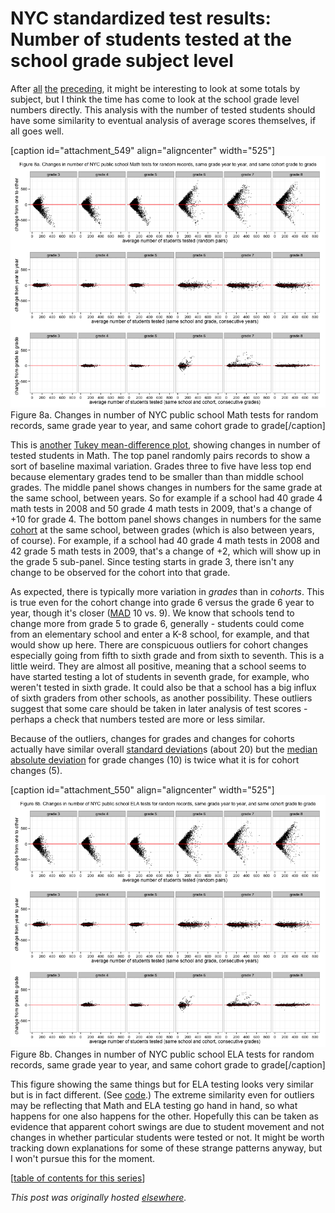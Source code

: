 # NYC standardized test results: Number of students tested at the school grade subject level



After <a href="http://planspace.org/2013/11/15/nyc-standardized-test-results-the-total-number-of-students-and-tests/">all</a> <a href="http://planspace.org/2013/11/16/nyc-standardized-test-results-the-total-number-of-students-and-tests-by-grade/">the</a> <a href="http://planspace.org/2013/11/16/nyc-standardized-test-results-the-total-number-of-tests-by-grade-viewed-by-cohort/">preceding</a>, it might be interesting to look at some totals by subject, but I think the time has come to look at the school grade level numbers directly. This analysis with the number of tested students should have some similarity to eventual analysis of average scores themselves, if all goes well.

[caption id="attachment_549" align="aligncenter" width="525"]<a href="8a.png"><img class="size-large wp-image-549" alt="Figure 8a. Changes in number of NYC public school Math tests for random records, same grade year to year, and same cohort grade to grade" src="8a.png"></a> Figure 8a. Changes in number of NYC public school Math tests for random records, same grade year to year, and same cohort grade to grade[/caption]

This is <a href="http://planspace.org/2013/11/15/nyc-standardized-test-results-checking-out-the-number-of-students-tested-in-math-and-ela-again/">another</a> <a href="http://www.statistics.com/index.php?page=glossary&amp;term_id=364">Tukey mean-difference plot</a>, showing changes in number of tested students in Math. The top panel randomly pairs records to show a sort of baseline maximal variation. Grades three to five have less top end because elementary grades tend to be smaller than than middle school grades. The middle panel shows changes in numbers for the same grade at the same school, between years. So for example if a school had 40 grade 4 math tests in 2008 and 50 grade 4 math tests in 2009, that's a change of +10 for grade 4. The bottom panel shows changes in numbers for the same <a href="http://planspace.org/2013/11/16/nyc-standardized-test-results-the-total-number-of-tests-by-grade-viewed-by-cohort/">cohort</a> at the same school, between grades (which is also between years, of course). For example, if a school had 40 grade 4 math tests in 2008 and 42 grade 5 math tests in 2009, that's a change of +2, which will show up in the grade 5 sub-panel. Since testing starts in grade 3, there isn't any change to be observed for the cohort into that grade.

As expected, there is typically more variation in <em>grades</em> than in <em>cohorts</em>. This is true even for the cohort change into grade 6 versus the grade 6 year to year, though it's closer (<a href="http://en.wikipedia.org/wiki/Median_absolute_deviation">MAD</a> 10 vs. 9). We know that schools tend to change more from grade 5 to grade 6, generally - students could come from an elementary school and enter a K-8 school, for example, and that would show up here. There are conspicuous outliers for cohort changes especially going from fifth to sixth grade and from sixth to seventh. This is a little weird. They are almost all positive, meaning that a school seems to have started testing a lot of students in seventh grade, for example, who weren't tested in sixth grade. It could also be that a school has a big influx of sixth graders from other schools, as another possibility. These outliers suggest that some care should be taken in later analysis of test scores - perhaps a check that numbers tested are more or less similar.

Because of the outliers, changes for grades and changes for cohorts actually have similar overall <a href="http://en.wikipedia.org/wiki/Standard_deviation">standard deviation</a>s (about 20) but the <a href="http://en.wikipedia.org/wiki/Median_absolute_deviation">median absolute deviation</a> for grade changes (10) is twice what it is for cohort changes (5).

[caption id="attachment_550" align="aligncenter" width="525"]<a href="8b.png"><img class="size-large wp-image-550" alt="Figure 8b. Changes in number of NYC public school ELA tests for random records, same grade year to year, and same cohort grade to grade" src="8b.png"></a> Figure 8b. Changes in number of NYC public school ELA tests for random records, same grade year to year, and same cohort grade to grade[/caption]

This figure showing the same things but for ELA testing looks very similar but is in fact different. (See <a href="https://github.com/ajschumacher/NYCtests/blob/master/code/figure8.r">code</a>.) The extreme similarity even for outliers may be reflecting that Math and ELA testing go hand in hand, so what happens for one also happens for the other. Hopefully this can be taken as evidence that apparent cohort swings are due to student movement and not changes in whether particular students were tested or not. It might be worth tracking down explanations for some of these strange patterns anyway, but I won't pursue this for the moment.

[<a href="http://planspace.org/2014/01/10/nyc-test-data/">table of contents for this series</a>]



*This post was originally hosted [elsewhere](https://planspacedotorg.wordpress.com/2013/11/17/nyc-standardized-test-results-number-of-students-tested-at-the-school-grade-subject-level/).*
